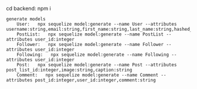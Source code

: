 cd backend:
    npm i

    generate models
        User:   npx sequelize model:generate --name User --attributes username:string,email:string,first_name:string,last_name:string,hashed_password:string
        PostList:   npx sequelize model:generate --name PostList --attributes user_id:integer
        Follower:   npx sequelize model:generate --name Follower --attributes user_id:integer
        Following:   npx sequelize model:generate --name Following --attributes user_id:integer
        Post:   npx sequelize model:generate --name Post --attributes post_list_id:integer,image:string,caption:string
        Comment:   npx sequelize model:generate --name Comment --attributes post_id:integer,user_id:integer,comment:string
